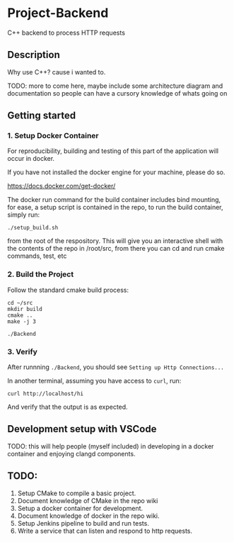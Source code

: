 # Project-Backend
C++ backend to process HTTP requests

## Description
Why use C++? cause i wanted to.

TODO: more to come here, maybe include some architecture diagram and documentation so people can have a cursory knowledge of whats going on

## Getting started

### 1. Setup Docker Container
For reproducibility, building and testing of this part of the application will occur in docker.

If you have not installed the docker engine for your machine, please do so.

https://docs.docker.com/get-docker/

The docker run command for the build container includes bind mounting, for ease, a 
setup script is contained in the repo, to run the build container, simply run:

```
./setup_build.sh
```

from the root of the respository. This will give you an interactive shell with the contents of the repo in /root/src, from there you can cd and run cmake commands, test, etc

### 2. Build the Project
Follow the standard cmake build process:

```
cd ~/src
mkdir build
cmake ..
make -j 3

./Backend
```

### 3. Verify

After runnning `./Backend`, you should see `Setting up Http Connections...`

In another terminal, assuming you have access to `curl`, run:

```
curl http://localhost/hi
```

And verify that the output is as expected.

## Development setup with VSCode
TODO: this will help people (myself included) in developing in a docker container and enjoying clangd components.

## TODO:
1. Setup CMake to compile a basic project.
2. Document knowledge of CMake in the repo wiki
3. Setup a docker container for development.
4. Document knowledge of docker in the repo wiki.
5. Setup Jenkins pipeline to build and run tests.
6. Write a service that can listen and respond to http requests.
